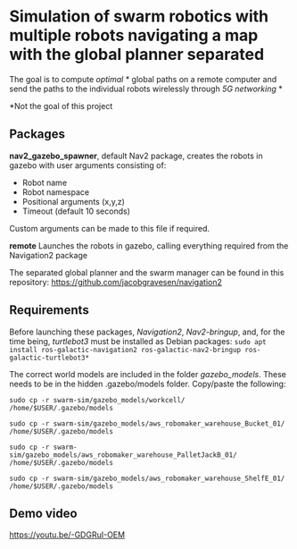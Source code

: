 # Simulation of **swarm robotics** with multiple robots navigating a map with the global planner separated

The goal is to compute *optimal* * global paths on a remote computer and send the paths to the individual robots wirelessly through *5G networking* *

*Not the goal of this project

## Packages

**nav2_gazebo_spawner**, default Nav2 package, creates the robots in gazebo with user arguments consisting of:
- Robot name
- Robot namespace
- Positional arguments (x,y,z)
- Timeout (default 10 seconds)

Custom arguments can be made to this file if required.

**remote** Launches the robots in gazebo, calling everything required from the Navigation2 package 

The separated global planner and the swarm manager can be found in this repository: https://github.com/jacobgravesen/navigation2

## Requirements

Before launching these packages, *Navigation2*, *Nav2-bringup*, and, for the time being, *turtlebot3* must be installed as Debian packages:
    `sudo apt install ros-galactic-navigation2 ros-galactic-nav2-bringup ros-galactic-turtlebot3*`

The correct world models are included in the folder *gazebo_models*. These needs to be in the hidden .gazebo/models folder. Copy/paste the following:

    sudo cp -r swarm-sim/gazebo_models/workcell/ /home/$USER/.gazebo/models

    sudo cp -r swarm-sim/gazebo_models/aws_robomaker_warehouse_Bucket_01/ /home/$USER/.gazebo/models

    sudo cp -r swarm-sim/gazebo_models/aws_robomaker_warehouse_PalletJackB_01/ /home/$USER/.gazebo/models

    sudo cp -r swarm-sim/gazebo_models/aws_robomaker_warehouse_ShelfE_01/ /home/$USER/.gazebo/models
    
## Demo video
https://youtu.be/-GDGRuI-OEM
    
